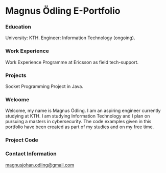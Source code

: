 # Magnus Ödling E-Portfolio 

### Education
University: KTH.
Engineer: Information Technology (ongoing).

### Work Experience
Work Experience Programme at Ericsson as field tech-support.

### Projects
Socket Programming Project in  Java.

### Welcome
Welcome, my name is Magnus Ödling. I am an aspiring engineer currently studying at KTH. I am studying Information Technology and I plan on pursuing a masters in cybersecurity. The code examples given in this portfolio have been created as part of my studies and on my free time.

### Project Code
[](https://github.com/magjlo/E-Portfolio)

### Contact Information
magnusjohan.odling@gmail.com
